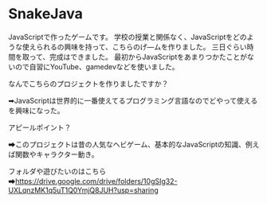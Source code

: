 # SnakeJava

JavaScriptで作ったゲームです。
学校の授業と関係なく、JavaScriptをどのような使えられるの興味を持って、こちらのげ―ムを作りました。
三日ぐらい時間を取って、完成はできました。
最初からJavaScriptをあまりつかたことがないので自習にYouTube、gamedevなどを使いました。

なんでこちらのプロジェクトを作りましたですか？

➡JavaScriptは世界的に一番使えてるプログラミング言語なのでどやって使えるを興味になった。

アピールポイント？

➡このプロジェクトは昔の人気なヘビゲーム、基本的なJavaScriptの知識、例えば関数やキャラクター動き。



フォルダや遊びたいのはこちら➡https://drive.google.com/drive/folders/10gSIg32-UXLqnzMK1q5uT1Q0YmjQ8JUH?usp=sharing
